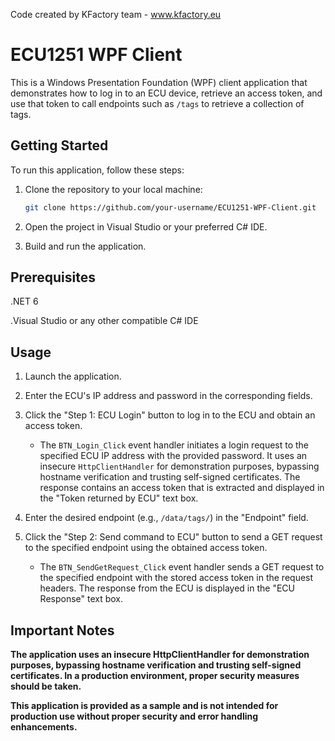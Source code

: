 Code created by KFactory team - www.kfactory.eu


# ECU1251 WPF Client

This is a Windows Presentation Foundation (WPF) client application that demonstrates how to log in to an ECU device, retrieve an access token, and use that token to call endpoints such as `/tags` to retrieve a collection of tags.

## Getting Started

To run this application, follow these steps:

1. Clone the repository to your local machine:

   ```bash
   git clone https://github.com/your-username/ECU1251-WPF-Client.git

2. Open the project in Visual Studio or your preferred C# IDE.
3. Build and run the application.

## Prerequisites

.NET 6

.Visual Studio or any other compatible C# IDE

## Usage

1. Launch the application.

2. Enter the ECU's IP address and password in the corresponding fields.

3. Click the "Step 1: ECU Login" button to log in to the ECU and obtain an access token.

   - The `BTN_Login_Click` event handler initiates a login request to the specified ECU IP address with the provided password. It uses an insecure `HttpClientHandler` for demonstration purposes, bypassing hostname verification and trusting self-signed certificates. The response contains an access token that is extracted and displayed in the "Token returned by ECU" text box.

4. Enter the desired endpoint (e.g., `/data/tags/`) in the "Endpoint" field.

5. Click the "Step 2: Send command to ECU" button to send a GET request to the specified endpoint using the obtained access token.

   - The `BTN_SendGetRequest_Click` event handler sends a GET request to the specified endpoint with the stored access token in the request headers. The response from the ECU is displayed in the "ECU Response" text box.
  
## Important Notes

**The application uses an insecure HttpClientHandler for demonstration purposes, bypassing hostname verification and trusting self-signed certificates. In a production environment, proper security measures should be taken.**

**This application is provided as a sample and is not intended for production use without proper security and error handling enhancements.**
